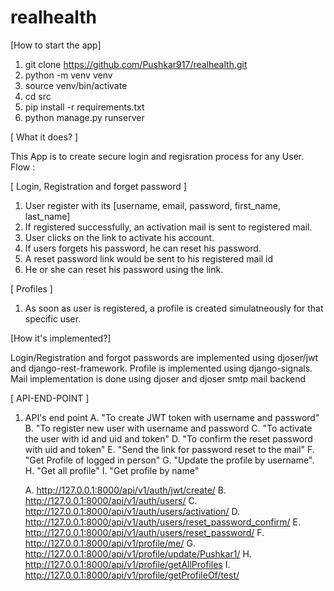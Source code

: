 # realhealth

[How to start the app]

1. git clone https://github.com/Pushkar917/realhealth.git
2. python -m venv venv
3. source venv/bin/activate
4. cd src
5. pip install -r requirements.txt
4. python manage.py runserver


[ What it does? ]

This App is to create secure login and regisration process for any User.
Flow :

[ Login, Registration and forget password ]
1. User register with its [username, email, password, first_name, last_name]
2. If registered successfully, an activation mail is sent to registered mail.
3. User clicks on the link to activate his account.
4. If users forgets his password, he can reset his password.
5. A reset password link would be sent to his registered mail id
6. He or she can reset his password using the link.


[ Profiles ]

1. As soon as user is registered, a profile is created simulatneously for that specific user.



[How it's implemented?]

Login/Registration and forgot passwords are implemented using djoser/jwt and django-rest-framework.
Profile is implemented using django-signals.
Mail implementation is done using djoser and djoser smtp mail backend

[ API-END-POINT ]

1. API's end point 
   A. "To create JWT token with username and password"
   B. "To register new user with username and password 
   C. "To activate the user with id and uid and token"
   D. "To confirm the reset password with uid and token"
   E. "Send the link for password reset to the mail"
   F. "Get Profile of logged in person"
   G. "Update the profile by username".
   H. "Get all profile"
   I. "Get profile by name"


   A. http://127.0.0.1:8000/api/v1/auth/jwt/create/
   B. http://127.0.0.1:8000/api/v1/auth/users/
   C. http://127.0.0.1:8000/api/v1/auth/users/activation/
   D. http://127.0.0.1:8000/api/v1/auth/users/reset_password_confirm/
   E. http://127.0.0.1:8000/api/v1/auth/users/reset_password/
   F. http://127.0.0.1:8000/api/v1/profile/me/
   G. http://127.0.0.1:8000/api/v1/profile/update/Pushkar1/
   H. http://127.0.0.1:8000/api/v1/profile/getAllProfiles
   I. http://127.0.0.1:8000/api/v1/profile/getProfileOf/test/




